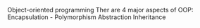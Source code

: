 Object-oriented programming
Ther are 4 major aspects of OOP:
Encapsulation - 
Polymorphism
Abstraction
Inheritance

